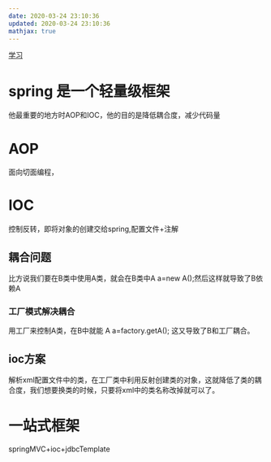 ```yaml
---
date: 2020-03-24 23:10:36
updated: 2020-03-24 23:10:36
mathjax: true
---
```


[学习](https://www.bilibili.com/video/BV1Sb411s7vP?p=59)

# spring 是一个轻量级框架
 他最重要的地方时AOP和IOC，他的目的是降低耦合度，减少代码量

# AOP
 面向切面编程，

# IOC
 控制反转，即将对象的创建交给spring,配置文件+注解
## 耦合问题
 比方说我们要在B类中使用A类，就会在B类中A a=new A();然后这样就导致了B依赖A
### 工厂模式解决耦合
 用工厂来控制A类，在B中就能 A a=factory.getA(); 这又导致了B和工厂耦合。
## ioc方案
 解析xml配置文件中的类，在工厂类中利用反射创建类的对象，这就降低了类的耦合度，我们想要换类的时候，只要将xml中的类名称改掉就可以了。


# 一站式框架
springMVC+ioc+jdbcTemplate